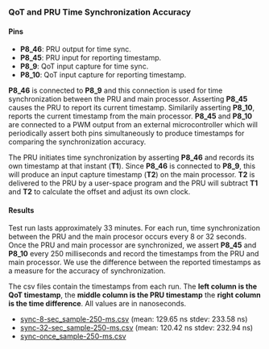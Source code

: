 ### QoT and PRU Time Synchronization Accuracy

#### Pins
* __P8_46__: PRU output for time sync.
* __P8_45__: PRU input for reporting timestamp.
* __P8_9__: QoT input capture for time sync.
* __P8_10__: QoT input capture for reporting timestamp.

__P8_46__ is connected to __P8_9__ and this connection is used for time synchronization between the PRU and main processor. 
Asserting __P8_45__ causes the PRU to report its current timestamp. Similarily asserting __P8_10__, reports the current timestamp from the main processor.
__P8_45__ and __P8_10__ are connected to a PWM output from an external microcontroller which will periodically assert both pins simultaneously to produce timestamps for comparing the synchronization accuracy.

The PRU initiates time synchronization by asserting __P8_46__ and records its own timestamp at that instant (__T1__).
Since __P8_46__ is connected to __P8_9__, this will produce an input capture timestamp (__T2__) on the main processor.
__T2__ is delivered to the PRU by a user-space program and the PRU will subtract __T1__ and __T2__ to calculate the offset and adjust its own clock.

#### Results

Test run lasts approximately 33 minutes.
For each run, time synchronization between the PRU and the main procesor occurs every 8 or 32 seconds.
Once the PRU and main processor are synchronized, we assert __P8_45__ and __P8_10__ 
every 250 milliseconds and record the timestamps from the PRU and main processor.
We use the difference between the reported timestamps as a measure for the accuracy of synchronization.

The csv files contain the timestamps from each run. The __left column is the QoT timestamp__, the __middle column is the PRU timestamp__ the __right column is the time difference__.
All values are in nanoseconds. 

* [sync-8-sec_sample-250-ms.csv](https://github.com/yifanz/ucla-nesl-pru-lib/blob/master/examples/measure_time_sync/sync-8-sec_sample-250-ms.csv) (mean: 129.65 ns stdev: 233.58 ns)
* [sync-32-sec_sample-250-ms.csv](https://github.com/yifanz/ucla-nesl-pru-lib/blob/master/examples/measure_time_sync/sync-32-sec_sample-250-ms.csv) (mean: 120.42 ns stdev: 232.94 ns)
* [sync-once_sample-250-ms.csv](https://github.com/yifanz/ucla-nesl-pru-lib/blob/master/examples/measure_time_sync/sync-once_sample-250-ms.csv)
